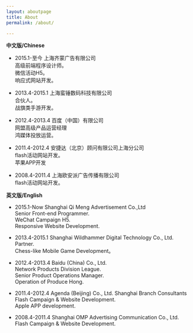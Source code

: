 ```yaml
---
layout: aboutpage
title: About
permalink: /about/

---
```


**中文版/Chinese**

* 2015.1-至今    上海齐蒙广告有限公司    
高级前端程序设计师。   
微信活动H5。  
响应式网站开发。  

* 2013.4-2015.1    上海蛮锤数码科技有限公司   
合伙人。  
战旗类手游开发。  

* 2012.4-2013.4    百度（中国）有限公司   
网盟高级产品运营经理  
鸿媒体投放运营。

* 2011.4-2012.4    安捷达（北京）顾问有限公司上海分公司   
flash活动网站开发。   
苹果APP开发

* 2008.4-2011.4    上海欧安派广告传播有限公司  
flash活动网站开发。  



**英文版/English**

* 2015.1-Now    Shanghai Qi Meng Advertisement Co.,Ltd    
Senior Front-end Programmer.   
WeChat Campaign H5.  
Responsive Website Development.  

* 2013.4-2015.1    Shanghai Wildhammer Digital Technology Co., Ltd.  
Partner.  
Chess-like Mobile Game Development。  

* 2012.4-2013.4    Baidu (China) Co., Ltd.    
Network Products Division League.  
Senior Product Operations Manager.  
Operation of Produce Hong.

* 2011.4-2012.4   Agenda (Beijing) Co., Ltd. Shanghai Branch Consultants   
Flash Campaign & Website Development.   
Apple APP development.

* 2008.4-2011.4    Shanghai OMP Advertising Communication Co., Ltd.  
Flash Campaign & Website Development.   
